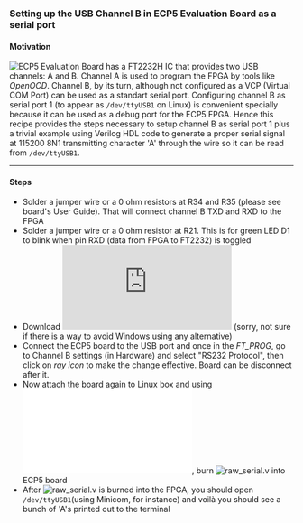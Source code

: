 ### Setting up the USB Channel B in ECP5 Evaluation Board as a serial port

#### Motivation

![ECP5 Evaluation Board](http://www.latticesemi.com/-/media/LatticeSemi/Documents/UserManuals/EI2/FPGA-EB-02017-1-0-ECP5-Evaluation-Board.ashx?document_id=52479) has a FT2232H IC that provides two USB channels: A and B. Channel A is used
to program the FPGA by tools like _OpenOCD_. Channel B, by its turn, although
not configured as a VCP (Virtual COM Port) can be used as a standart serial
port. Configuring channel B as serial port 1 (to appear as `/dev/ttyUSB1` on
Linux) is convenient specially because it can be used as a debug port for the
ECP5 FPGA. Hence this recipe provides the steps necessary to setup channel B as
serial port 1 plus a trivial example using Verilog HDL code to generate a proper
serial signal at 115200 8N1 transmitting character 'A' through the wire so it
can be read from `/dev/ttyUSB1`.

---

#### Steps

- Solder a jumper wire or a 0 ohm resistors at R34 and R35 (please see board's
  User Guide). That will connect channel B TXD and RXD to the FPGA
- Solder a jumper wire or a 0 ohm resistor at R21. This is for green LED D1 to
  blink when pin RXD (data from FPGA to FT2232) is toggled
- Download ![FT_PROG](https://www.ftdichip.com/Support/Utilities.htm#FT_PROG)
  (sorry, not sure if there is a way to avoid Windows using any alternative)
- Connect the ECP5 board to the USB port and once in the *FT_PROG*, go to
  Channel B settings (in Hardware) and select "RS232 Protocol", then click on
  _ray icon_ to make the change effective. Board can be disconnect after it.
- Now attach the board again to Linux box and using ![raw_serial.sh](raw_serial.sh),
  burn ![raw_serial.v](raw_serial.v) into ECP5 board
- After ![raw_serial.v](raw_serial.v) is burned into the FPGA, you should open
  `/dev/ttyUSB1`(using Minicom, for instance) and voilà you should see a bunch
  of 'A's printed out to the terminal
